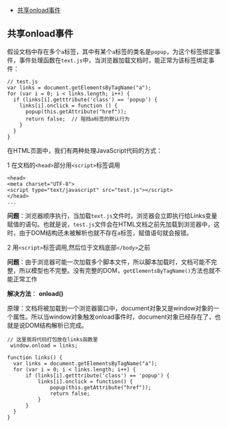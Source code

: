* [共享onload事件](#onload事件)

## 共享onload事件

假设文档中存在多个`a`标签，其中有某个`a`标签的类名是`popup`，为这个标签绑定事件，事件处理函数在`text.js`中，当浏览器加载文档时，能正常为该标签绑定事件：
```
// test.js
var links = document.getElementsByTagName("a");
for (var i = 0; i < links.length; i++) {
  if (links[i].getttribute('class') == 'popup') {
    links[i].onclick = function () {
      popup(this.getAttribute("href"));
      return false;  // 阻挡a标签的默认行为
    }
  }
}
```

在HTML页面中，我们有两种处理JavaScript代码的方式：

1 在文档的`<head>`部分用`<script>`标签调用

```
<head>
<meta charset="UTF-8">
<script type="text/javascript" src="test.js"></script>
</head>
...
```
**问题**：浏览器顺序执行，当加载`text.js`文件时，浏览器会立即执行给Links变量赋值的语句。也就是说，`test.js`文件会在HTML文档之前先加载到浏览器中，这时，由于DOM结构还未被解析也就不存在`a`标签，赋值语句就会报错。

2 用`<script>`标签调用,然后位于文档底部`</body>`之前

**问题**：由于浏览器可能一次加载多个脚本文件，所以脚本加载时，文档可能不完整，所以模型也不完整。没有完整的DOM，`getElementsByTagName()`方法也就不能正常工作

**解决方法**： **onload()**

原理：文档将被加载到一个浏览器窗口中，document对象又是window对象的一个属性。所以当window对象触发onload事件时，document对象已经存在了，也就是说DOM结构解析已完成。
```
// 这里我将代码打包放在links函数里
 window.onload = links;
 
function links() {
  var links = document.getElementsByTagName("a");
  for (var i = 0; i < links.length; i++) {
      if (links[i].getttribute('class') == 'popup') {
          links[i].onclick = function() {
              popup(this.getAttribute("href"));
              return false; 
          }
      }
  }
}



```









